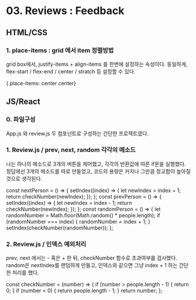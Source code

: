 # 03. Reviews : Feedback

## HTML/CSS

### 1. place-items : grid 에서 item 정렬방법
grid box에서, justify-items + align-items 를 한번에 설정하는 속성이다.
동일하게, flex-start / flex-end / center / stratch 등 설정할 수 있다.

{ place-items: center center}
  

## JS/React

### 0. 파일구성
App.js 와 review.js 두 컴포넌트로 구성하는 간단한 프로젝트였다.

### 1. Review.js / prev, next, random 각각의 메소드
나는 하나의 메소드로 3개의 버튼을 제어했고, 각각의 반환값에 따른 if문을 실행했다.
정답에선 3개의 메소드를 따로 만들었고, 코드의 용량은 커지나 그만큼 정교함이 높아질 것으로 생각된다.

const nextPerson = () => {
  setIndex((index) => {
    let newIndex = index + 1;
    return checkNumber(newIndex);
  });
};
const prevPerson = () => {
  setIndex((index) => {
    let newIndex = index - 1;
    return checkNumber(newIndex);
  });
};
const randomPerson = () => {
  let randomNumber = Math.floor(Math.random() * people.length);
  if (randomNumber === index) {
    randomNumber = index + 1;
  }
  setIndex(checkNumber(randomNumber));
};

### 2. Review.js / 인덱스 예외처리
prev, next 에서는 - 혹은 + 한 뒤, checkNumber 함수로 초과여부를 검사했다.
random은 nextIndex를 랜덤하게 만들고, 인덱스와 같으면 그냥 index + 1 하는 간단한 처리를 했다.

const checkNumber = (number) => {
  if (number > people.length - 1) {
    return 0;
  }
  if (number < 0) {
    return people.length - 1;
  }
  return number;
};
